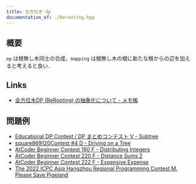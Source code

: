 ```yaml
---
title: 全方位木 dp
documentation_of: ./Rerooting.hpp
---
```


## 概要
`op` は根無し木同士の合成，`mapping` は根無し木の根に新たな根からの辺を加えると考えると良い．

## Links
- [全方位木DP (ReRooting) の抽象化について - メモ帳](https://null-mn.hatenablog.com/entry/2020/04/14/124151)

## 問題例
- [Educational DP Contest / DP まとめコンテスト V - Subtree](https://atcoder.jp/contests/dp/tasks/dp_v)
- [square869120Contest #4 D - Driving on a Tree](https://atcoder.jp/contests/s8pc-4/tasks/s8pc_4_d)
- [AtCoder Beginner Contest 160 F - Distributing Integers](https://atcoder.jp/contests/abc160/tasks/abc160_f)
- [AtCoder Beginner Contest 220 F - Distance Sums 2](https://atcoder.jp/contests/abc220/tasks/abc220_f)
- [AtCoder Beginner Contest 222 F - Expensive Expense](https://atcoder.jp/contests/abc222/tasks/abc222_f)
- [The 2022 ICPC Asia Hangzhou Regional Programming Contest M. Please Save Pigeland](https://codeforces.com/gym/104090/problem/M)
<!-- - [](https://yukicoder.me/problems/no/1718) -->
<!-- - [](https://judge.u-aizu.ac.jp/onlinejudge/description.jsp?id=GRL_5_A) -->
<!-- - [](https://judge.u-aizu.ac.jp/onlinejudge/description.jsp?id=GRL_5_B) -->
<!-- - [](https://judge.u-aizu.ac.jp/onlinejudge/description.jsp?id=1595) -->
<!-- - [](https://blog.hamayanhamayan.com/entry/2017/02/09/155738) -->